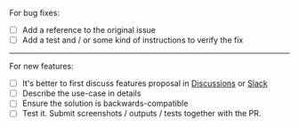 For bug fixes:

- [ ] Add a reference to the original issue
- [ ] Add a test and / or some kind of instructions to verify the fix

---

For new features:

- [ ] It's better to first discuss features proposal in [Discussions](https://github.com/sorry-cypress/sorry-cypress/discussions) or [Slack](https://sorry-cypress.slack.com/join/shared_invite/zt-eis1h6jl-tJELaD7q9UGEhMP8WHJOaw#/)
- [ ] Describe the use-case in details
- [ ] Ensure the solution is backwards-compatible
- [ ] Test it. Submit screenshots / outputs / tests together with the PR.
